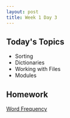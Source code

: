 ```yaml
---
layout: post
title: Week 1 Day 3
---
```


## Today's Topics
* Sorting
* Dictionaries
* Working with Files
* Modules

## Homework
[Word Frequency](https://github.com/tiy-lv-python-2015-10/word-frequency)
